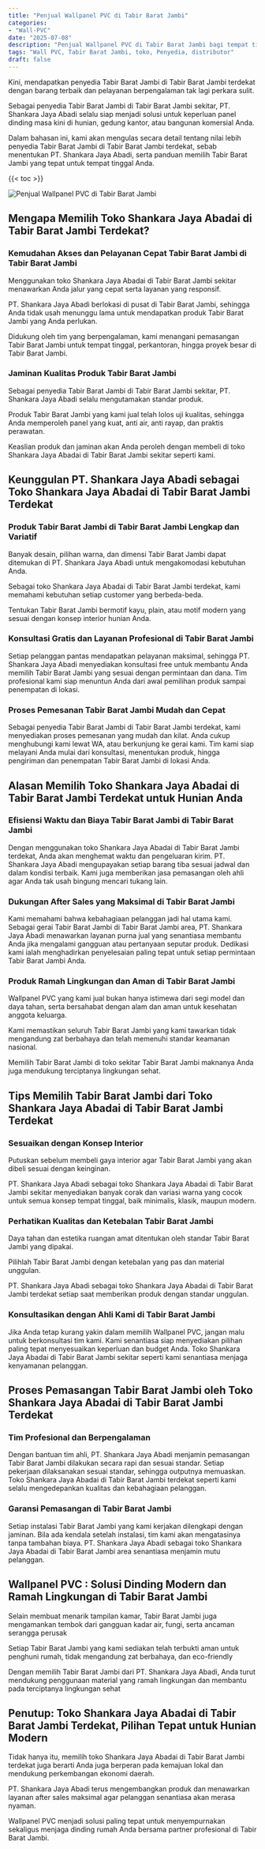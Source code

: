```yaml
---
title: "Penjual Wallpanel PVC di Tabir Barat Jambi"
categories: 
- "Wall-PVC"
date: "2025-07-08"
description: "Penjual Wallpanel PVC di Tabir Barat Jambi bagi tempat tinggal, kantor, dan toko. Panel berkualitas, variasi motif, pilihan warna menarik, dengan servis pemasangan oleh tenaga ahli berpengalaman serta garansi resmi!|Servis distribusi Wallpanel PVC di Tabir Barat Jambi untuk keperluan tempat tinggal, office, atau ritel, dengan panel terbaik dan penempatan oleh teknisi ahli dan jaminan resmi.|Solusi Wallpanel PVC di Tabir Barat Jambi yang terpercaya bagi hunian, perkantoran, serta gerai, dengan produk berkualitas dan instalasi ditangani oleh tim ahli dan jaminan resmi.|Penyediaan Wallpanel PVC di Tabir Barat Jambi bagi tempat tinggal, office, serta gerai, dengan produk berkualitas dan pemasangan ditangani oleh tenaga ahli profesional, lengkap beserta jaminan resmi.}"
tags: "Wall PVC, Tabir Barat Jambi, toko, Penyedia, distributor"
draft: false
---
```


Kini, mendapatkan penyedia Tabir Barat Jambi di Tabir Barat Jambi terdekat dengan barang terbaik dan pelayanan berpengalaman tak lagi perkara sulit.

Sebagai penyedia Tabir Barat Jambi di Tabir Barat Jambi sekitar, PT. Shankara Jaya Abadi selalu siap menjadi solusi untuk keperluan panel dinding masa kini di hunian, gedung kantor, atau bangunan komersial Anda.

Dalam bahasan ini, kami akan mengulas secara detail tentang nilai lebih penyedia Tabir Barat Jambi di Tabir Barat Jambi terdekat, sebab menentukan PT. Shankara Jaya Abadi, serta panduan memilih Tabir Barat Jambi yang tepat untuk tempat tinggal Anda.

{{< toc >}}

![Penjual Wallpanel PVC di Tabir Barat Jambi](/images/Wall-PVC/Penjual-Wallpanel-PVC-di-Tabir-Barat-Jambi.png)


## Mengapa Memilih Toko Shankara Jaya Abadai di Tabir Barat Jambi Terdekat?

### Kemudahan Akses dan Pelayanan Cepat Tabir Barat Jambi di Tabir Barat Jambi

Menggunakan toko Shankara Jaya Abadai di Tabir Barat Jambi sekitar menawarkan Anda jalur yang cepat serta layanan yang responsif.

PT. Shankara Jaya Abadi berlokasi di pusat di Tabir Barat Jambi, sehingga Anda tidak usah menunggu lama untuk mendapatkan produk Tabir Barat Jambi yang Anda perlukan.

Didukung oleh tim yang berpengalaman, kami menangani pemasangan Tabir Barat Jambi untuk tempat tinggal, perkantoran, hingga proyek besar di Tabir Barat Jambi.

### Jaminan Kualitas Produk Tabir Barat Jambi

Sebagai penyedia Tabir Barat Jambi di Tabir Barat Jambi sekitar, PT. Shankara Jaya Abadi selalu mengutamakan standar produk.

Produk Tabir Barat Jambi yang kami jual telah lolos uji kualitas, sehingga Anda memperoleh panel yang kuat, anti air, anti rayap, dan praktis perawatan.

Keaslian produk dan jaminan akan Anda peroleh dengan membeli di toko Shankara Jaya Abadai di Tabir Barat Jambi sekitar seperti kami.

## Keunggulan PT. Shankara Jaya Abadi sebagai Toko Shankara Jaya Abadai di Tabir Barat Jambi Terdekat

### Produk Tabir Barat Jambi di Tabir Barat Jambi Lengkap dan Variatif

Banyak desain, pilihan warna, dan dimensi Tabir Barat Jambi dapat ditemukan di PT. Shankara Jaya Abadi untuk mengakomodasi kebutuhan Anda.

Sebagai toko Shankara Jaya Abadai di Tabir Barat Jambi terdekat, kami memahami kebutuhan setiap customer yang berbeda-beda.

Tentukan Tabir Barat Jambi bermotif kayu, plain, atau motif modern yang sesuai dengan konsep interior hunian Anda.

### Konsultasi Gratis dan Layanan Profesional di Tabir Barat Jambi

Setiap pelanggan pantas mendapatkan pelayanan maksimal, sehingga PT. Shankara Jaya Abadi menyediakan konsultasi free untuk membantu Anda memilih Tabir Barat Jambi yang sesuai dengan permintaan dan dana. Tim profesional kami siap menuntun Anda dari awal pemilihan produk sampai penempatan di lokasi.

### Proses Pemesanan Tabir Barat Jambi Mudah dan Cepat

Sebagai penyedia Tabir Barat Jambi di Tabir Barat Jambi terdekat, kami menyediakan proses pemesanan yang mudah dan kilat. Anda cukup menghubungi kami lewat WA, atau berkunjung ke gerai kami. Tim kami siap melayani Anda mulai dari konsultasi, menentukan produk, hingga pengiriman dan penempatan Tabir Barat Jambi di lokasi Anda.

## Alasan Memilih Toko Shankara Jaya Abadai di Tabir Barat Jambi Terdekat untuk Hunian Anda

### Efisiensi Waktu dan Biaya Tabir Barat Jambi di Tabir Barat Jambi

Dengan menggunakan toko Shankara Jaya Abadai di Tabir Barat Jambi terdekat, Anda akan menghemat waktu dan pengeluaran kirim. PT. Shankara Jaya Abadi mengupayakan setiap barang tiba sesuai jadwal dan dalam kondisi terbaik. Kami juga memberikan jasa pemasangan oleh ahli agar Anda tak usah bingung mencari tukang lain.

### Dukungan After Sales yang Maksimal di Tabir Barat Jambi

Kami memahami bahwa kebahagiaan pelanggan jadi hal utama kami. Sebagai gerai Tabir Barat Jambi di Tabir Barat Jambi area, PT. Shankara Jaya Abadi menawarkan layanan purna jual yang senantiasa membantu Anda jika mengalami gangguan atau pertanyaan seputar produk. Dedikasi kami ialah menghadirkan penyelesaian paling tepat untuk setiap permintaan Tabir Barat Jambi Anda.

### Produk Ramah Lingkungan dan Aman di Tabir Barat Jambi

 Wallpanel PVC  yang kami jual bukan hanya istimewa dari segi model dan daya tahan, serta bersahabat dengan alam dan aman untuk kesehatan anggota keluarga.

Kami memastikan seluruh Tabir Barat Jambi yang kami tawarkan tidak mengandung zat berbahaya dan telah memenuhi standar keamanan nasional.

Memilih Tabir Barat Jambi di toko sekitar Tabir Barat Jambi maknanya Anda juga mendukung terciptanya lingkungan sehat.

## Tips Memilih Tabir Barat Jambi dari Toko Shankara Jaya Abadai di Tabir Barat Jambi Terdekat

### Sesuaikan dengan Konsep Interior 

Putuskan sebelum membeli gaya interior agar Tabir Barat Jambi yang akan dibeli sesuai dengan keinginan.

PT. Shankara Jaya Abadi sebagai toko Shankara Jaya Abadai di Tabir Barat Jambi sekitar menyediakan banyak corak dan variasi warna yang cocok untuk semua konsep tempat tinggal, baik minimalis, klasik, maupun modern.

### Perhatikan Kualitas dan Ketebalan Tabir Barat Jambi

Daya tahan dan estetika ruangan amat ditentukan oleh standar Tabir Barat Jambi yang dipakai.

Pilihlah Tabir Barat Jambi dengan ketebalan yang pas dan material unggulan.

PT. Shankara Jaya Abadi sebagai toko Shankara Jaya Abadai di Tabir Barat Jambi terdekat setiap saat memberikan produk dengan standar unggulan.

### Konsultasikan dengan Ahli Kami di Tabir Barat Jambi

Jika Anda tetap kurang yakin dalam memilih Wallpanel PVC, jangan malu untuk berkonsultasi tim kami. Kami senantiasa siap menyediakan pilihan paling tepat menyesuaikan keperluan dan budget Anda. Toko Shankara Jaya Abadai di Tabir Barat Jambi sekitar seperti kami senantiasa menjaga kenyamanan pelanggan.

## Proses Pemasangan Tabir Barat Jambi oleh Toko Shankara Jaya Abadai di Tabir Barat Jambi Terdekat

### Tim Profesional dan Berpengalaman

Dengan bantuan tim ahli, PT. Shankara Jaya Abadi menjamin pemasangan Tabir Barat Jambi dilakukan secara rapi dan sesuai standar. Setiap pekerjaan dilaksanakan sesuai standar, sehingga outputnya memuaskan. Toko Shankara Jaya Abadai di Tabir Barat Jambi terdekat seperti kami selalu mengedepankan kualitas dan kebahagiaan pelanggan.

### Garansi Pemasangan di Tabir Barat Jambi

Setiap instalasi Tabir Barat Jambi yang kami kerjakan dilengkapi dengan jaminan. Bila ada kendala setelah instalasi, tim kami akan mengatasinya tanpa tambahan biaya. PT. Shankara Jaya Abadi sebagai toko Shankara Jaya Abadai di Tabir Barat Jambi area senantiasa menjamin mutu pelanggan.

##  Wallpanel PVC : Solusi Dinding Modern dan Ramah Lingkungan di Tabir Barat Jambi

Selain membuat menarik tampilan kamar, Tabir Barat Jambi juga mengamankan tembok dari gangguan kadar air, fungi, serta ancaman serangga perusak

Setiap Tabir Barat Jambi yang kami sediakan telah terbukti aman untuk penghuni rumah, tidak mengandung zat berbahaya, dan eco-friendly

Dengan memilih Tabir Barat Jambi dari PT. Shankara Jaya Abadi, Anda turut mendukung penggunaan material yang ramah lingkungan dan membantu pada terciptanya lingkungan sehat

## Penutup: Toko Shankara Jaya Abadai di Tabir Barat Jambi Terdekat, Pilihan Tepat untuk Hunian Modern

Tidak hanya itu, memilih toko Shankara Jaya Abadai di Tabir Barat Jambi terdekat juga berarti Anda juga berperan pada kemajuan lokal dan mendukung perkembangan ekonomi daerah.

PT. Shankara Jaya Abadi terus mengembangkan produk dan menawarkan layanan after sales maksimal agar pelanggan senantiasa akan merasa nyaman.

 Wallpanel PVC  menjadi solusi paling tepat untuk menyempurnakan sekaligus menjaga dinding rumah Anda bersama partner profesional di Tabir Barat Jambi.